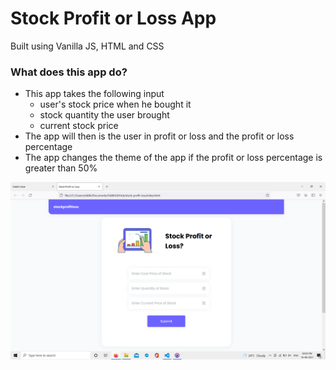 # Stock Profit or Loss App

Built using Vanilla JS, HTML and CSS

### What does this app do?
- This app takes the following input
    - user's stock price when he bought it
    - stock quantity the user brought
    - current stock price
- The app will then is the user in profit or loss and the profit or loss percentage
- The app changes the theme of the app if the profit or loss percentage is greater than 50%

![screenshot](./assets/screenshot.png)
